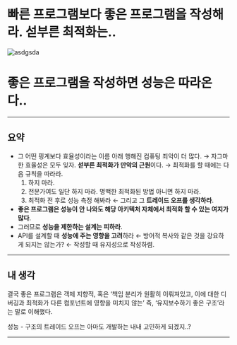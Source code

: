 # 빠른 프로그램보다 좋은 프로그램을 작성해라. 섣부른 최적화는..

![asdgsda](https://github.com/TightJava/effective_java/assets/105692206/723ac836-b03e-4190-ab67-92403af4781e)

# 좋은 프로그램을 작성하면 성능은 따라온다..

---

## 요약

- 그 어떤 핑계보다 효율성이라는 이름 아래 행해진 컴퓨팅 죄악이 더 많다.
→ 자그마한 효율성은 모두 잊자. **섣부른 최적화가 만악의 근원**이다.
→ 최적화를 할 때에는 다음 규칙을 따라라.
    1. 하지 마라.
    2. 전문가여도 일단 하지 마라. 명백한 최적화된 방법 아니면 하지 마라.
    3. 최적화 전 후로 성능 측정 해봐라 ← 그리고 그 **트레이드 오프를 생각하라**.
- **좋은 프로그램은 성능이 안 나와도 해당 아키텍처 자체에서 최적화 할 수 있는 여지가 많다**.
- 그러므로 **성능을 제한하는 설계는 피하라**.
- API를 설계할 때 **성능에 주는 영향을 고려**하라 ← 방어적 복사와 같은 것을 강요하게 되지는 않는가? ← 작성할 때 유지성으로 작성하렴.

---

## 내 생각

결국 좋은 프로그램은 객체 지향적, 혹은 ‘책임 분리가 원활히 이뤄져있고, 이에 대한 디버깅과 최적화가 다른 컴포넌트에 영향을 미치지 않는’ 즉, ‘유지보수하기 좋은 구조’라는 말로 이해했다.

성능 - 구조의 트레이드 오프는 아마도 개발하는 내내 고민하게 되겠지..? 

---
